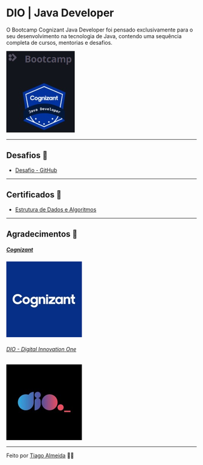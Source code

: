 # DIO | Java Developer

O Bootcamp Cognizant Java Developer foi pensado exclusivamente para o seu desenvolvimento na tecnologia de Java, contendo uma sequência completa de cursos, mentorias e desafios.

![image](https://github.com/tiagodalmeida87/dio-java-developer/blob/main/img/Cognizant%20Java.jpg)


---
## Desafios 👊

  - [Desafio - GitHub](https://github.com/tiagodalmeida87/dio-java-developer/tree/main/Desafio%20GitHub)

---
## Certificados 📝

  - [Estrutura de Dados e Algoritmos](https://github.com/tiagodalmeida87/dio-java-developer/tree/main/img/Certificados)

---
## Agradecimentos 👏

##### [Cognizant](https://www.cognizant.com/us/en)
![image](https://github.com/tiagodalmeida87/dio-java-developer/blob/main/img/cognizant_imagem.jpg)

###### [DIO - Digital Innovation One](https://digitalinnovation.one/)
![image](https://github.com/tiagodalmeida87/dio-java-developer/blob/main/img/dio2_imagem.jpg)

---

Feito por [Tiago Almeida](https://github.com/tiagodalmeida87) 🧑‍💻